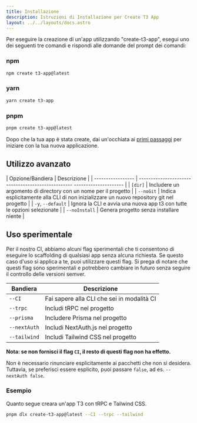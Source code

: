 ```yaml
---
title: Installazione
description: Istruzioni di Installazione per Create T3 App
layout: ../../layouts/docs.astro
---
```


Per eseguire la creazione di un'app utilizzando "create-t3-app", esegui uno dei seguenti tre comandi e rispondi alle domande del prompt dei comandi:

### npm

``` bash
npm create t3-app@latest
```

### yarn

``` bash
yarn create t3-app
```

### pnpm

``` bash
pnpm create t3-app@latest
```

Dopo che la tua app è stata create, dai un'occhiata ai [primi passaggi](uso/primi-passi) per iniziare con la tua nuova applicazione.

## Utilizzo avanzato

| Opzione/Bandiera | Descrizione |
| ----------------- | -------------------------------------------------- --------------------- |
| `[dir]` | Includere un argomento di directory con un nome per il progetto |
| `--noGit` | Indica esplicitamente alla CLI di non inizializzare un nuovo repository git nel progetto |
| `-y`, `--default` | Ignora la CLI e avvia una nuova app t3 con tutte le opzioni selezionate |
| `--noInstall` | Genera progetto senza installare niente |

## Uso sperimentale

Per il nostro CI, abbiamo alcuni flag sperimentali che ti consentono di eseguire lo scaffolding di qualsiasi app senza alcuna richiesta. Se questo caso d'uso si applica a te, puoi utilizzare questi flag. Si prega di notare che questi flag sono sperimentali e potrebbero cambiare in futuro senza seguire il controllo delle versioni semver.

| Bandiera | Descrizione |
| ------------ | ----------------------------------- |
| `--CI` | Fai sapere alla CLI che sei in modalità CI |
| `--trpc` | Includi tRPC nel progetto |
| `--prisma` | Includere Prisma nel progetto |
| `--nextAuth` | Includi NextAuth.js nel progetto |
| `--tailwind` | Includi Tailwind CSS nel progetto |

**Nota: se non fornisci il flag `CI`, il resto di questi flag non ha effetto.**

Non è necessario rinunciare esplicitamente ai pacchetti che non si desidera. Tuttavia, se preferisci essere esplicito, puoi passare `false`, ad es. `--nextAuth false`.

### Esempio

Quanto segue creara un'app T3 con tRPC e Tailwind CSS.

``` bash
pnpm dlx create-t3-app@latest --CI --trpc --tailwind
```